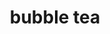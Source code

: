 ---
layout: smileys&emotion
title: bubble tea
emoji: bubble_tea
permalink: 🧋.html
image: assets/img/3moji/bubble_tea.png
---